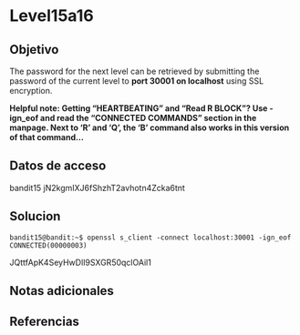 # Level15a16

## Objetivo
The password for the next level can be retrieved by submitting the password of the current level to **port 30001 on localhost** using SSL encryption.

**Helpful note: Getting “HEARTBEATING” and “Read R BLOCK”? Use -ign_eof and read the “CONNECTED COMMANDS” section in the manpage. Next to ‘R’ and ‘Q’, the ‘B’ command also works in this version of that command…**

## Datos de acceso
bandit15
jN2kgmIXJ6fShzhT2avhotn4Zcka6tnt

## Solucion

```
bandit15@bandit:~$ openssl s_client -connect localhost:30001 -ign_eof
CONNECTED(00000003)
```

JQttfApK4SeyHwDlI9SXGR50qclOAil1


## Notas adicionales


## Referencias


